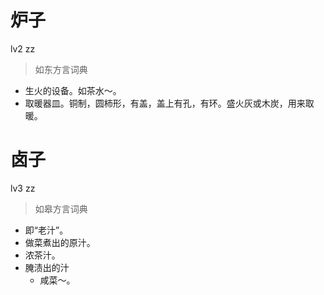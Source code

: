 # 炉子
lv2 zz
> 如东方言词典
- 生火的设备。如茶水～。
- 取暖器皿。铜制，圆柿形，有盖，盖上有孔，有环。盛火灰或木炭，用来取暖。

# 卤子
lv3 zz
> 如皋方言词典
- 即“老汁”。
- 做菜煮出的原汁。
- 浓茶汁。
- 腌渍出的汁
  - 咸菜～。

